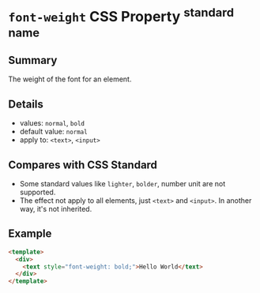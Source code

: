 # `font-weight` CSS Property <sup>standard name</sup>

## Summary

The weight of the font for an element.

## Details

* values: `normal`, `bold`
* default value: `normal`
* apply to: `<text>`, `<input>`

## Compares with CSS Standard

* Some standard values like `lighter`, `bolder`, number unit are not supported.
* The effect not apply to all elements, just `<text>` and `<input>`. In another way, it's not inherited.

## Example

```html
<template>
  <div>
    <text style="font-weight: bold;">Hello World</text>
  </div>
</template>
```
